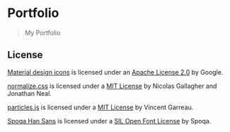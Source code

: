 # Portfolio

> My Portfolio

## License

[Material design icons](https://material.io/tools/icons/) is licensed under an [Apache License 2.0](https://github.com/google/material-design-icons/blob/master/LICENSE) by Google.

[normalize.css](http://necolas.github.io/normalize.css/) is licensed under a [MIT License](https://github.com/necolas/normalize.css/blob/master/LICENSE.md) by Nicolas Gallagher and Jonathan Neal.

[particles.js](https://github.com/VincentGarreau/particles.js/) is licensed under a [MIT License](https://github.com/VincentGarreau/particles.js/blob/master/LICENSE.md) by Vincent Garreau.

[Spoqa Han Sans](https://spoqa.github.io/spoqa-han-sans/) is licensed under a [SIL Open Font License](https://github.com/spoqa/spoqa-han-sans/blob/master/LICENSE) by Spoqa.
